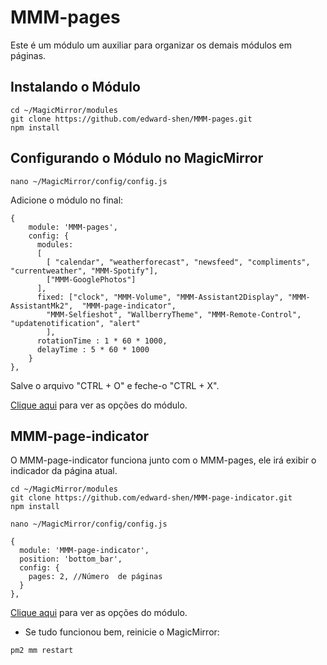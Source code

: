 # MMM-pages

Este é um módulo um auxiliar para organizar os demais módulos em páginas.

## Instalando o Módulo

```
cd ~/MagicMirror/modules
git clone https://github.com/edward-shen/MMM-pages.git
npm install
```

## Configurando o Módulo no MagicMirror

```
nano ~/MagicMirror/config/config.js
```

Adicione o módulo no final:
```
{
    module: 'MMM-pages',
    config: {
      modules:
      [
        [ "calendar", "weatherforecast", "newsfeed", "compliments", "currentweather", "MMM-Spotify"],
        ["MMM-GooglePhotos"]
      ],
      fixed: ["clock", "MMM-Volume", "MMM-Assistant2Display", "MMM-AssistantMk2",  "MMM-page-indicator",
        "MMM-Selfieshot", "WallberryTheme", "MMM-Remote-Control", "updatenotification", "alert"
        ],
      rotationTime : 1 * 60 * 1000,
      delayTime : 5 * 60 * 1000
    }
},
```

Salve o arquivo "CTRL + O" e feche-o "CTRL + X".

[Clique aqui](https://github.com/edward-shen/MMM-pages) para ver as opções do módulo.

## MMM-page-indicator

O MMM-page-indicator funciona junto com o MMM-pages, ele irá exibir o indicador da página atual.

```
cd ~/MagicMirror/modules
git clone https://github.com/edward-shen/MMM-page-indicator.git
npm install
```

```
nano ~/MagicMirror/config/config.js
```

```
{
  module: 'MMM-page-indicator',
  position: 'bottom_bar',
  config: {
    pages: 2, //Número  de páginas
  }
},
```

[Clique aqui](https://github.com/edward-shen/MMM-page-indicator) para ver as opções do módulo.

- Se tudo funcionou bem, reinicie o MagicMirror:
```
pm2 mm restart
```
